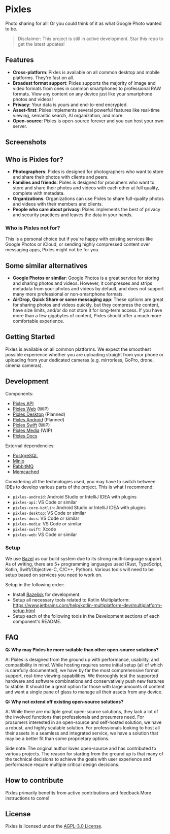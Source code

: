 # Pixles

Photo sharing for all! Or you could think of it as what Google Photo wanted to be.

> Disclaimer: This project is still in active development. Star this repo to get the latest updates!

## Features

- **Cross-platform**: Pixles is available on all common desktop and mobile platforms. They're fast on all.
- **Broadest format support**: Pixles supports the majority of image and video formats from ones in common smartphones to professional RAW formats. View any content on any device just like your smartphone photos and videos!
- **Privacy**: Your data is yours and end-to-end encrypted.
- **Asset-first**: Pixles implements several powerful features like real-time viewing, semantic search, AI organization, and more.
- **Open-source**: Pixles is open-source forever and you can host your own server.

<!-- TODO: Update this -->

## Screenshots

<!-- TODO: Add screenshots -->

## Who is Pixles for?

- **Photographers**: Pixles is designed for photographers who want to store and share their photos with clients and peers.
- **Families and friends**: Pixles is designed for prosumers who want to store and share their photos and videos with each other at full quality, complete with metadata.
- **Organizations**: Organizations can use Pixles to share full-quality photos and videos with their members and clients.
- **People who care about privacy**: Pixles implements the best of privacy and security practices and leaves the data in your hands.

### Who is Pixles not for?

This is a personal choice but if you're happy with existing services like Google Photos or iCloud, or sending highly compressed content over messaging apps, Pixles might not be for you.

## Some similar alternatives

- **Google Photos or similar**: Google Photos is a great service for storing and sharing photos and videos. However, it compresses and strips metadata from your photos and videos by default, and does not support many more professional or non-smartphone formats.
- **AirDrop, Quick Share or some messaging app**: These options are great for sharing photos and videos quickly, but they compress the content, have size limits, and/or do not store it for long-term access. If you have more than a few gigabytes of content, Pixles should offer a much more comfortable experience.

## Getting Started

Pixles is available on all common platforms. We expect the smoothest possible experience whether you are uploading straight from your phone or uploading from your dedicated cameras (e.g. mirrorless, GoPro, drone, cinema cameras).

<!-- Install any of the following clients for your use case:

- **Desktop**: [Download for Windows](#) | [Download for macOS](#) | [Download for Linux](#)
- **Mobile**: [Download for Android](#) | [Download for iOS](#)
- **Web**: [Open in browser](#)

### Self-hosting

Pixles is open-source and designed to be friendly to self-host. See this [guide](#) for more information. -->

<!-- TODO -->

## Development

<!-- TODO: Add complete architecture diagram -->

Components:

- [Pixles API](pixles-api/README.md)
- [Pixles Web](pixles-web/README.md) (WIP)
- [Pixles Desktop](pixles-desktop/README.md) (Planned)
- [Pixles Android](pixles-android/README.md) (Planned)
- [Pixles Swift](pixles-swift/README.md) (WIP)
- [Pixles Media](pixles-media/README.md) (WIP)
- [Pixles Docs](pixles-docs/README.md)

<!-- TODO: TO be updated ^^ -->

External dependencies:

- [PostgreSQL](https://www.postgresql.org/)
- [Minio](https://min.io/)
- [RabbitMQ](https://www.rabbitmq.com/)
- [Memcached](https://memcached.org/)

<!-- TODO: To be updated ^^ -->

Considering all the technologies used, you may have to switch between IDEs to develop various parts of the project. This is what I recommend:

- `pixles-android`: Android Studio or IntelliJ IDEA with plugins
- `pixles-api`: VS Code or similar
- `pixles-core-kotlin`: Android Studio or IntelliJ IDEA with plugins
- `pixles-desktop`: VS Code or similar
- `pixles-docs`: VS Code or similar
- `pixles-media`: VS Code or similar
- `pixles-swift`: Xcode
- `pixles-web`: VS Code or similar

### Setup

We use [Bazel](https://bazel.build) as our build system due to its strong multi-language support. As of writing, there are 5+ programming languages used (Rust, TypeScript, Kotlin, Swift/Objective-C, C/C++, Python). Various tools will need to be setup based on services you need to work on.

Setup in the following order:

- Install [Bazelisk](https://bazel.build/install/bazelisk) for development.
- Setup all necessary tools related to Kotlin Multiplatform: <https://www.jetbrains.com/help/kotlin-multiplatform-dev/multiplatform-setup.html>
- Setup each of the following tools in the Development sections of each component's README.

<!-- TODO: Add internationalization note -->

## FAQ

**Q: Why may Pixles be more suitable than other open-source solutions?**

A: Pixles is designed from the ground up with performance, usability, and compatibility in mind. While hosting requires some initial setup (all of which is carefully documented), we have by far the most comprehensive format support, real-time viewing capabilities. We thoroughly test the supported hardware and software combinations and conservatively push new features to stable. It should be a great option for those with large amounts of content and want a single pane of glass to manage all their assets from any device.

**Q: Why not extend off existing open-source solutions?**

A: While there are multiple great open-source solutions, they lack a lot of the involved functions that professionals and prosumers need. For prosumers interested in an open-source and self-hosted solution, we have a robust, and highly scalable solution. For professionals looking to host all their assets in a seamless and integrated service, we have a solution that may be a better fit than some proprietary options.

Side note: The original author loves open-source and has contributed to various projects. The reason for starting from the ground up is that many of the technical decisions to achieve the goals with user experience and performance require multiple critical design decisions.

## How to contribute

Pixles primarily benefits from active contributions and feedback.More instructions to come!

<!-- TODO -->

## License

Pixles is licensed under the [AGPL-3.0 License](LICENSE).
